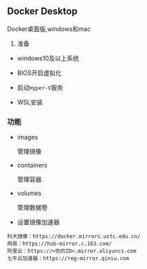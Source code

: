 ## Docker Desktop

Docker桌面版,windows和mac

1. 准备

* windows10及以上系统

* BIOS开启虚拟化

* 启动```Hyper-V```服务

* WSL安装


<!-- https://zhuanlan.zhihu.com/p/544888491 -->


### 功能

* images

    管理镜像

* containers    

    管理容器

* volumes

    管理数据卷


* 设置镜像加速器

```text
科大镜像：https://docker.mirrors.ustc.edu.cn/
网易：https://hub-mirror.c.163.com/
阿里云：https://<你的ID>.mirror.aliyuncs.com
七牛云加速器：https://reg-mirror.qiniu.com
```

